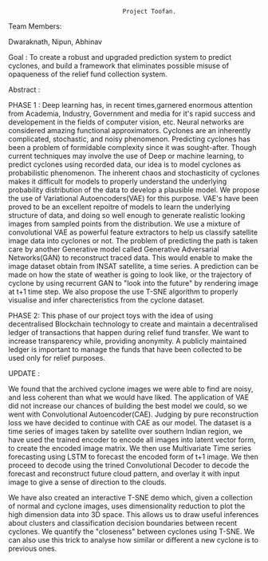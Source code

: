 									Project Toofan.
Team Members:

Dwaraknath,
Nipun,
Abhinav

Goal : To create a robust and upgraded prediction system to predict cyclones, and build a framework that eliminates possible misuse of opaqueness of the relief fund collection system.


Abstract :

PHASE 1 : Deep learning has, in recent times,garnered enormous attention from Academia, Industry, Government and media for it's rapid success and developement in the fields of computer vision, etc. Neural networks are considered amazing functional approximators. 
Cyclones are an inherently complicated, stochastic, and noisy phenomenon. Predicting cyclones has been a problem of formidable complexity since it was sought-after. Though current techniques may involve the use of  Deep or machine learning, to predict cyclones using recorded data, our idea is to model cyclones as probabilistic phenomenon. The inherent chaos and stochasticity of cyclones makes it difficult for models to properly understand the underlying probability distribution of the data to develop a plausible model. We propose the use of Variational Autoencoders(VAE) for this purpose. VAE's have been proved to be an excellent repoitre of models to learn the underlying structure of data, and doing so well enough to generate realistic looking images from sampled points from the distribution. We use a mixture of convolutional VAE as powerful feature extractors to help us classify satellite image data into cyclones or not. The problem of predicting the path is taken care by another Generative model called Generative Adversarial Networks(GAN) to reconstruct traced data. This would enable to make the image dataset obtain from INSAT satellite, a time series. A prediction can be made on how the state of weather is going to look like, or the trajectory of cyclone by using recurrent GAN to "look into the future" by rendering image at t+1 time step. 
We also propose the use T-SNE  algorithm to properly visualise and infer charecteristics from the cyclone dataset. 


PHASE 2: This phase of our project toys with the idea of using decentralised Blockchain technology to  create and maintain a decentralised ledger of transactions that happen during relief fund transfer. We want to increase transparency while, providing anonymity. A publicly maintained ledger is important to manage the funds that have been collected to be used only for relief purposes. 

UPDATE :

We found that the archived cyclone images we were able to find are noisy, and less coherent than what we would have liked. The application of VAE did not increase our chances of building the best model we could, so we went with Convolutional Autoencoder(CAE). Judging by pure reconstruction loss we have decided to continue with CAE as our model. The dataset is a time series of images taken by satellite over southern Indian region, we have used the trained encoder to encode all images into latent vector form, to create the encoded image matrix. We then use Multivariate Time series forecasting using LSTM to forecast the encoded form of t+1 image. We then proceed to decode using the trined Convolutional Decoder to decode the forecast and reconstruct future cloud pattern, and overlay it with input image to give a sense of direction to the clouds. 

We have also created an interactive T-SNE demo which, given a collection of normal and cyclone images, uses dimensionality reduction to plot the high dimension data into 3D space. This allows us to draw useful inferences about clusters and classification decision boundaries between recent cyclones. We quantify the "closeness" between cyclones using T-SNE. We can also use this trick to analyse how similar or different a new cyclone is to previous ones. 

